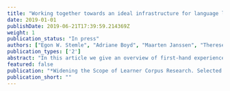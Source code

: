 ```yaml
---
title: "Working together towards an ideal infrastructure for language learner corpora"
date: 2019-01-01
publishDate: 2019-06-21T17:39:59.214369Z
weight: 1
publication_status: "In press"
authors: ["Egon W. Stemle", "Adriane Boyd", "Maarten Janssen", "Therese Lindström Tiedemann", "Nives Mikelić Preradović", "Alexandr Rosen", "Dan Rosén", "Elena Volodina"]
publication_types: ['2']
abstract: "In this article we give an overview of first-hand experiences and starting points for best practices from projects in seven European countries dedicated to learner corpus research and the creation of language learner corpora. The corpora and tools involved in LCR are becoming more and more important, and the careful preparation and easy retrieval, and reusability of corpora and tools has likewise become more important. But with a lack of agreed solutions for many aspects of LCR, interoperability between learner corpora or exchanging data from different learner corpus projects is still challenging. We will illustrate how concepts like metadata, anonymization, error taxonomies and linguistic annotations, as well as tools, toolchains or data formats can individually pose challenges and how they might be solved."
featured: false
publication: "*Widening the Scope of Learner Corpus Research. Selected Papers from the 4th Learner Corpus Research Conference 2017*"
publication_short: ""
---
```


